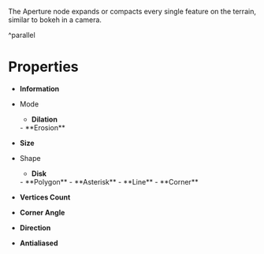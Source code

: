 


The Aperture node expands or compacts every single feature on the terrain, similar to bokeh in a camera.

^parallel



# Properties

- **Information**  
  
- Mode
  - **Dilation**  
  <desc>
  - **Erosion**  
  <desc>
- **Size**  
  
- Shape
  - **Disk**  
  <desc>
  - **Polygon**  
  <desc>
  - **Asterisk**  
  <desc>
  - **Line**  
  <desc>
  - **Corner**  
  <desc>
- **Vertices Count**  
  
- **Corner Angle**  
  
- **Direction**  
  
- **Antialiased**  
  



